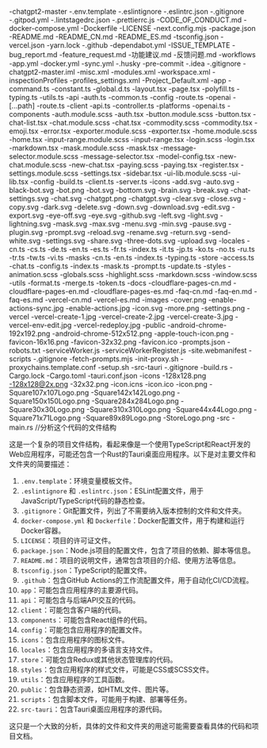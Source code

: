 ﻿-chatgpt2-master
-.env.template
-.eslintignore
-.eslintrc.json
-.gitignore
-.gitpod.yml
-.lintstagedrc.json
-.prettierrc.js
-CODE_OF_CONDUCT.md
-docker-compose.yml
-Dockerfile
-LICENSE
-next.config.mjs
-package.json
-README.md
-README_CN.md
-README_ES.md
-tsconfig.json
-vercel.json
-yarn.lock
-.github
-dependabot.yml
-ISSUE_TEMPLATE
-bug_report.md
-feature_request.md
-功能建议.md
-反馈问题.md
-workflows
-app.yml
-docker.yml
-sync.yml
-.husky
-pre-commit
-.idea
-.gitignore
-chatgpt2-master.iml
-misc.xml
-modules.xml
-workspace.xml
-inspectionProfiles
-profiles_settings.xml
-Project_Default.xml
-app
-command.ts
-constant.ts
-global.d.ts
-layout.tsx
-page.tsx
-polyfill.ts
-typing.ts
-utils.ts
-api
-auth.ts
-common.ts
-config
-route.ts
-openai
-[...path]
-route.ts
-client
-api.ts
-controller.ts
-platforms
-openai.ts
-components
-auth.module.scss
-auth.tsx
-button.module.scss
-button.tsx
-chat-list.tsx
-chat.module.scss
-chat.tsx
-commodity.scss
-commodity.tsx
-emoji.tsx
-error.tsx
-exporter.module.scss
-exporter.tsx
-home.module.scss
-home.tsx
-input-range.module.scss
-input-range.tsx
-login.scss
-login.tsx
-markdown.tsx
-mask.module.scss
-mask.tsx
-message-selector.module.scss
-message-selector.tsx
-model-config.tsx
-new-chat.module.scss
-new-chat.tsx
-paying.scss
-paying.tsx
-register.tsx
-settings.module.scss
-settings.tsx
-sidebar.tsx
-ui-lib.module.scss
-ui-lib.tsx
-config
-build.ts
-client.ts
-server.ts
-icons
-add.svg
-auto.svg
-black-bot.svg
-bot.png
-bot.svg
-bottom.svg
-brain.svg
-break.svg
-chat-settings.svg
-chat.svg
-chatgpt.png
-chatgpt.svg
-clear.svg
-close.svg
-copy.svg
-dark.svg
-delete.svg
-down.svg
-download.svg
-edit.svg
-export.svg
-eye-off.svg
-eye.svg
-github.svg
-left.svg
-light.svg
-lightning.svg
-mask.svg
-max.svg
-menu.svg
-min.svg
-pause.svg
-plugin.svg
-prompt.svg
-reload.svg
-rename.svg
-return.svg
-send-white.svg
-settings.svg
-share.svg
-three-dots.svg
-upload.svg
-locales
-cn.ts
-cs.ts
-de.ts
-en.ts
-es.ts
-fr.ts
-index.ts
-it.ts
-jp.ts
-ko.ts
-no.ts
-ru.ts
-tr.ts
-tw.ts
-vi.ts
-masks
-cn.ts
-en.ts
-index.ts
-typing.ts
-store
-access.ts
-chat.ts
-config.ts
-index.ts
-mask.ts
-prompt.ts
-update.ts
-styles
-animation.scss
-globals.scss
-highlight.scss
-markdown.scss
-window.scss
-utils
-format.ts
-merge.ts
-token.ts
-docs
-cloudflare-pages-cn.md
-cloudflare-pages-en.md
-cloudflare-pages-es.md
-faq-cn.md
-faq-en.md
-faq-es.md
-vercel-cn.md
-vercel-es.md
-images
-cover.png
-enable-actions-sync.jpg
-enable-actions.jpg
-icon.svg
-more.png
-settings.png
-vercel
-vercel-create-1.jpg
-vercel-create-2.jpg
-vercel-create-3.jpg
-vercel-env-edit.jpg
-vercel-redeploy.jpg
-public
-android-chrome-192x192.png
-android-chrome-512x512.png
-apple-touch-icon.png
-favicon-16x16.png
-favicon-32x32.png
-favicon.ico
-prompts.json
-robots.txt
-serviceWorker.js
-serviceWorkerRegister.js
-site.webmanifest
-scripts
-.gitignore
-fetch-prompts.mjs
-init-proxy.sh
-proxychains.template.conf
-setup.sh
-src-tauri
-.gitignore
-build.rs
-Cargo.lock
-Cargo.toml
-tauri.conf.json
-icons
-128x128.png
-128x128@2x.png
-32x32.png
-icon.icns
-icon.ico
-icon.png
-Square107x107Logo.png
-Square142x142Logo.png
-Square150x150Logo.png
-Square284x284Logo.png
-Square30x30Logo.png
-Square310x310Logo.png
-Square44x44Logo.png
-Square71x71Logo.png
-Square89x89Logo.png
-StoreLogo.png
-src
-main.rs
//分析这个代码的文件结构

这是一个复杂的项目文件结构，看起来像是一个使用TypeScript和React开发的Web应用程序，可能还包含一个Rust的Tauri桌面应用程序。以下是对主要文件和文件夹的简要描述：

1. `.env.template`：环境变量模板文件。
2. `.eslintignore` 和 `.eslintrc.json`：ESLint配置文件，用于JavaScript/TypeScript代码的静态检查。
3. `.gitignore`：Git配置文件，列出了不需要纳入版本控制的文件和文件夹。
4. `docker-compose.yml` 和 `Dockerfile`：Docker配置文件，用于构建和运行Docker容器。
5. `LICENSE`：项目的许可证文件。
6. `package.json`：Node.js项目的配置文件，包含了项目的依赖、脚本等信息。
7. `README.md`：项目的说明文件，通常包含项目的介绍、使用方法等信息。
8. `tsconfig.json`：TypeScript的配置文件。
9. `.github`：包含GitHub Actions的工作流配置文件，用于自动化CI/CD流程。
10. `app`：可能包含应用程序的主要源代码。
11. `api`：可能包含与后端API交互的代码。
12. `client`：可能包含客户端的代码。
13. `components`：可能包含React组件的代码。
14. `config`：可能包含应用程序的配置文件。
15. `icons`：包含应用程序的图标文件。
16. `locales`：包含应用程序的多语言支持文件。
17. `store`：可能包含Redux或其他状态管理库的代码。
18. `styles`：包含应用程序的样式文件，可能是CSS或SCSS文件。
19. `utils`：包含应用程序的工具函数。
20. `public`：包含静态资源，如HTML文件、图片等。
21. `scripts`：包含脚本文件，可能用于构建、部署等任务。
22. `src-tauri`：包含Tauri桌面应用程序的源代码。

这只是一个大致的分析，具体的文件和文件夹的用途可能需要查看具体的代码和项目文档。